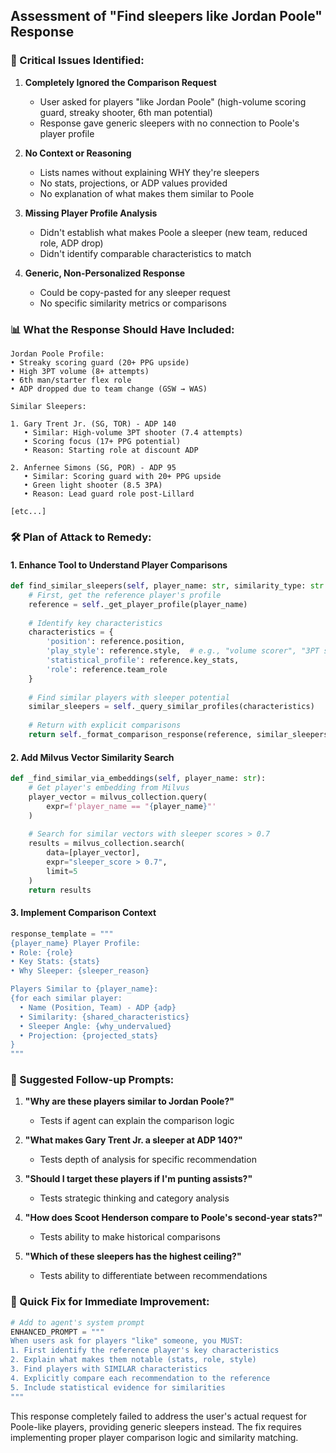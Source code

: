 ## Assessment of "Find sleepers like Jordan Poole" Response

### 🔴 Critical Issues Identified:

1. **Completely Ignored the Comparison Request**
   - User asked for players "like Jordan Poole" (high-volume scoring guard, streaky shooter, 6th man potential)
   - Response gave generic sleepers with no connection to Poole's player profile

2. **No Context or Reasoning**
   - Lists names without explaining WHY they're sleepers
   - No stats, projections, or ADP values provided
   - No explanation of what makes them similar to Poole

3. **Missing Player Profile Analysis**
   - Didn't establish what makes Poole a sleeper (new team, reduced role, ADP drop)
   - Didn't identify comparable characteristics to match

4. **Generic, Non-Personalized Response**
   - Could be copy-pasted for any sleeper request
   - No specific similarity metrics or comparisons

### 📊 What the Response Should Have Included:

```
Jordan Poole Profile:
• Streaky scoring guard (20+ PPG upside)
• High 3PT volume (8+ attempts)
• 6th man/starter flex role
• ADP dropped due to team change (GSW → WAS)

Similar Sleepers:

1. Gary Trent Jr. (SG, TOR) - ADP 140
   • Similar: High-volume 3PT shooter (7.4 attempts)
   • Scoring focus (17+ PPG potential)
   • Reason: Starting role at discount ADP
   
2. Anfernee Simons (SG, POR) - ADP 95
   • Similar: Scoring guard with 20+ PPG upside
   • Green light shooter (8.5 3PA)
   • Reason: Lead guard role post-Lillard

[etc...]
```

### 🛠️ Plan of Attack to Remedy:

#### 1. **Enhance Tool to Understand Player Comparisons**
```python
def find_similar_sleepers(self, player_name: str, similarity_type: str = "style"):
    # First, get the reference player's profile
    reference = self._get_player_profile(player_name)
    
    # Identify key characteristics
    characteristics = {
        'position': reference.position,
        'play_style': reference.style,  # e.g., "volume scorer", "3PT specialist"
        'statistical_profile': reference.key_stats,
        'role': reference.team_role
    }
    
    # Find similar players with sleeper potential
    similar_sleepers = self._query_similar_profiles(characteristics)
    
    # Return with explicit comparisons
    return self._format_comparison_response(reference, similar_sleepers)
```

#### 2. **Add Milvus Vector Similarity Search**
```python
def _find_similar_via_embeddings(self, player_name: str):
    # Get player's embedding from Milvus
    player_vector = milvus_collection.query(
        expr=f'player_name == "{player_name}"'
    )
    
    # Search for similar vectors with sleeper scores > 0.7
    results = milvus_collection.search(
        data=[player_vector],
        expr="sleeper_score > 0.7",
        limit=5
    )
    return results
```

#### 3. **Implement Comparison Context**
```python
response_template = """
{player_name} Player Profile:
• Role: {role}
• Key Stats: {stats}
• Why Sleeper: {sleeper_reason}

Players Similar to {player_name}:
{for each similar player:
  • Name (Position, Team) - ADP {adp}
  • Similarity: {shared_characteristics}
  • Sleeper Angle: {why_undervalued}
  • Projection: {projected_stats}
}
"""
```

### 💬 Suggested Follow-up Prompts:

1. **"Why are these players similar to Jordan Poole?"**
   - Tests if agent can explain the comparison logic

2. **"What makes Gary Trent Jr. a sleeper at ADP 140?"**
   - Tests depth of analysis for specific recommendation

3. **"Should I target these players if I'm punting assists?"**
   - Tests strategic thinking and category analysis

4. **"How does Scoot Henderson compare to Poole's second-year stats?"**
   - Tests ability to make historical comparisons

5. **"Which of these sleepers has the highest ceiling?"**
   - Tests ability to differentiate between recommendations

### 🎯 Quick Fix for Immediate Improvement:

```python
# Add to agent's system prompt
ENHANCED_PROMPT = """
When users ask for players "like" someone, you MUST:
1. First identify the reference player's key characteristics
2. Explain what makes them notable (stats, role, style)
3. Find players with SIMILAR characteristics
4. Explicitly compare each recommendation to the reference
5. Include statistical evidence for similarities
"""
```

This response completely failed to address the user's actual request for Poole-like players, providing generic sleepers instead. The fix requires implementing proper player comparison logic and similarity matching.